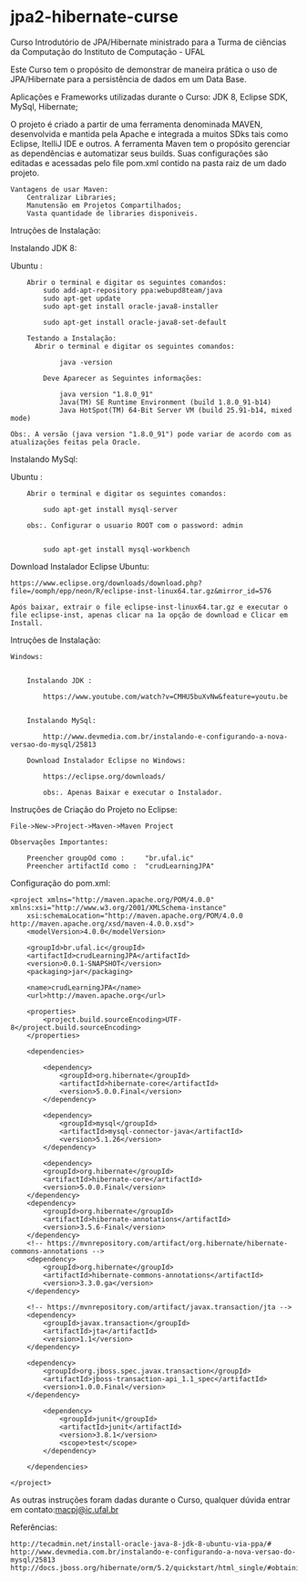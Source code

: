# jpa2-hibernate-curse

Curso Introdutório de JPA/Hibernate ministrado para a Turma de ciências da Computação do Instituto de Computação - UFAL 

Este Curso tem o propósito de demonstrar de maneira  prática o uso de JPA/Hibernate para a persistência de dados em um Data Base.

Aplicações e Frameworks utilizadas durante o Curso:
  JDK 8,
  Eclipse SDK,
  MySql,
  Hibernate;
  
O projeto é criado a partir de uma ferramenta denominada MAVEN, desenvolvida e mantida pela Apache e integrada a muitos SDks tais como Eclipse, ItelliJ IDE e outros. A ferramenta Maven tem o propósito gerenciar as dependências e automatizar seus builds. Suas configurações são editadas e acessadas pelo file  pom.xml  contido na pasta raiz de um dado projeto.

	Vantagens de usar Maven:
		Centralizar Libraries;
		Manutensão em Projetos Compartilhados;
		Vasta quantidade de libraries disponiveis.
	


Intruções de Instalação:

Instalando JDK 8:

  Ubuntu :
        
        Abrir o terminal e digitar os seguintes comandos:
            sudo add-apt-repository ppa:webupd8team/java
            sudo apt-get update
            sudo apt-get install oracle-java8-installer
        
            sudo apt-get install oracle-java8-set-default
        
        Testando a Instalação:
          Abrir o terminal e digitar os seguintes comandos:
            
                java -version
                
            Deve Aparecer as Seguintes informações:
            
                java version "1.8.0_91"
                Java(TM) SE Runtime Environment (build 1.8.0_91-b14)
                Java HotSpot(TM) 64-Bit Server VM (build 25.91-b14, mixed mode)
                
    Obs:. A versão (java version "1.8.0_91") pode variar de acordo com as atualizações feitas pela Oracle.
    
Instalando MySql:

  Ubuntu :
        
        Abrir o terminal e digitar os seguintes comandos:
           
            sudo apt-get install mysql-server
            
        obs:. Configurar o usuario ROOT com o password: admin
        
        
            sudo apt-get install mysql-workbench
        
           
           
           
Download Instalador Eclipse Ubuntu:
    
    https://www.eclipse.org/downloads/download.php?file=/oomph/epp/neon/R/eclipse-inst-linux64.tar.gz&mirror_id=576
    
    Após baixar, extrair o file eclipse-inst-linux64.tar.gz e executar o file eclipse-inst, apenas clicar na 1a opção de download e Clicar em Install.


Intruções de Instalação:
    
    Windows:
    
    
        Instalando JDK :
        
            https://www.youtube.com/watch?v=CMHU5buXvNw&feature=youtu.be
        
        
        Instalando MySql:
            
            http://www.devmedia.com.br/instalando-e-configurando-a-nova-versao-do-mysql/25813
            
        Download Instalador Eclipse no Windows:
            
            https://eclipse.org/downloads/
            
            obs:. Apenas Baixar e executar o Instalador.
            


Instruções de Criação do Projeto no Eclipse:

    File->New->Project->Maven->Maven Project
    
    Observações Importantes: 
    
        Preencher groupOd como :     "br.ufal.ic"
        Preencher artifactId como :  "crudLearningJPA"

Configuração do pom.xml:

    <project xmlns="http://maven.apache.org/POM/4.0.0" xmlns:xsi="http://www.w3.org/2001/XMLSchema-instance"
	    xsi:schemaLocation="http://maven.apache.org/POM/4.0.0 http://maven.apache.org/xsd/maven-4.0.0.xsd">
	    <modelVersion>4.0.0</modelVersion>

	    <groupId>br.ufal.ic</groupId>
	    <artifactId>crudLearningJPA</artifactId>
	    <version>0.0.1-SNAPSHOT</version>
	    <packaging>jar</packaging>

	    <name>crudLearningJPA</name>
	    <url>http://maven.apache.org</url>

	    <properties>
		    <project.build.sourceEncoding>UTF-8</project.build.sourceEncoding>
	    </properties>

	    <dependencies>

		    <dependency>
			    <groupId>org.hibernate</groupId>
			    <artifactId>hibernate-core</artifactId>
			    <version>5.0.0.Final</version>
		    </dependency>

		    <dependency>
			    <groupId>mysql</groupId>
			    <artifactId>mysql-connector-java</artifactId>
			    <version>5.1.26</version>
		    </dependency>
		    
		    <dependency>
			<groupId>org.hibernate</groupId>
			<artifactId>hibernate-core</artifactId>
			<version>5.0.0.Final</version>
		</dependency>
		<dependency>
			<groupId>org.hibernate</groupId>
			<artifactId>hibernate-annotations</artifactId>
			<version>3.5.6-Final</version>
		</dependency>
		<!-- https://mvnrepository.com/artifact/org.hibernate/hibernate-commons-annotations -->
		<dependency>
			<groupId>org.hibernate</groupId>
			<artifactId>hibernate-commons-annotations</artifactId>
			<version>3.3.0.ga</version>
		</dependency>

		<!-- https://mvnrepository.com/artifact/javax.transaction/jta -->
		<dependency>
			<groupId>javax.transaction</groupId>
			<artifactId>jta</artifactId>
			<version>1.1</version>
		</dependency>
		
		<dependency>
			<groupId>org.jboss.spec.javax.transaction</groupId>
			<artifactId>jboss-transaction-api_1.1_spec</artifactId>
			<version>1.0.0.Final</version>
		</dependency>
		
		    <dependency>
		    	<groupId>junit</groupId>
			    <artifactId>junit</artifactId>
			    <version>3.8.1</version>
			    <scope>test</scope>
		    </dependency>
		
	    </dependencies>
	
    </project>
    
    
As outras instruções foram dadas durante o Curso, qualquer dúvida entrar em contato:macpj@ic.ufal.br

Referências:

    http://tecadmin.net/install-oracle-java-8-jdk-8-ubuntu-via-ppa/#
    http://www.devmedia.com.br/instalando-e-configurando-a-nova-versao-do-mysql/25813
    http://docs.jboss.org/hibernate/orm/5.2/quickstart/html_single/#obtaining
    
    
    


        
    

    
        
        

            
            
    
        




  
  
